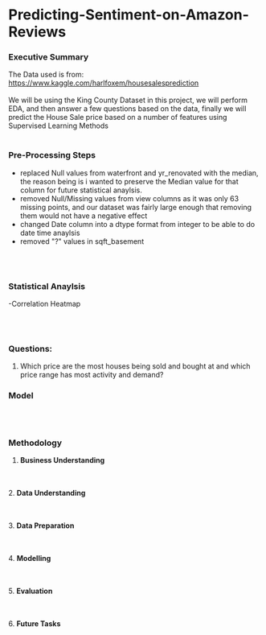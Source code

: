 # Predicting-Sentiment-on-Amazon-Reviews

### Executive Summary
The Data used is from: https://www.kaggle.com/harlfoxem/housesalesprediction
<br><br>
We will be using the King County Dataset in this project, we will perform EDA, and then answer a few questions based on the data, finally we will predict the House Sale price based on a number of features using Supervised Learning Methods
<br><br>

### Pre-Processing Steps
- replaced Null values from waterfront and yr_renovated with the median, the reason being is i wanted to preserve the Median value for that column for future statistical anaylsis.
- removed Null/Missing values from view columns as it was only 63 missing points, and our dataset was fairly large enough that removing them would not have a negative effect
- changed Date column into a dtype format from integer to be able to do date time anaylsis
- removed "?" values in sqft_basement

<br><br>
### Statistical Anaylsis
-Correlation Heatmap

<br><br>

### Questions:
1. Which price are the most houses being sold and bought at and which price range has most activity and demand?
### Model

<br><br>


### Methodology

1. **Business Understanding**
   
<br> <br>
2. **Data Understanding**  
    
   <br><br>
3. **Data Preparation** 
    
  <br><br>
4. **Modelling**
    
<br><br>
5. **Evaluation**
  
<br><br>
6. **Future Tasks**
    
